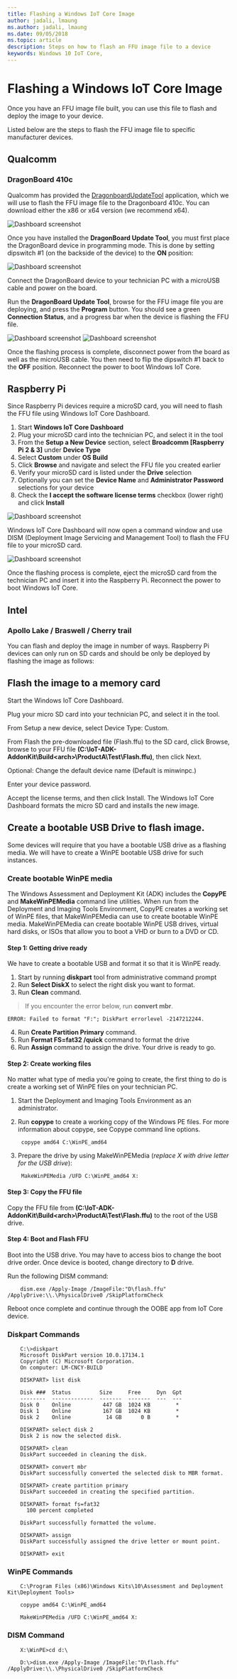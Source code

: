 ```yaml
--- 
title: Flashing a Windows IoT Core Image
author: jadali, lmaung
ms.author: jadali, lmaung
ms.date: 09/05/2018 
ms.topic: article 
description: Steps on how to flash an FFU image file to a device
keywords: Windows 10 IoT Core, 
--- 
```


# Flashing a Windows IoT Core Image

Once you have an FFU image file built, you can use this file to flash and deploy the image to your device.

Listed below are the steps to flash the FFU image file to specific manufacturer devices. 

## Qualcomm
### DragonBoard 410c
Qualcomm has provided the [DragonboardUpdateTool](https://developer.qualcomm.com/hardware/dragonboard-410c/software) application, which we will use to flash the FFU image file to the Dragonboard 410c. You can download either the x86 or x64 version (we recommend x64).

![Dashboard screenshot](../media/ManufacturingGuide/DragonBoardUpdateTool.jpg)

Once you have installed the **DragonBoard Update Tool**, you must first place the DragonBoard device in programming mode. This is done by setting dipswitch #1 (on the backside of the device) to the **ON** position:

![Dashboard screenshot](../media/ManufacturingGuide/DragonBoardDipswitch.jpg)

Connect the DragonBoard device to your technician PC with a microUSB cable and power on the board.

Run the **DragonBoard Update Tool**, browse for the FFU image file you are deploying, and press the **Program** button. You should see a green **Connection Status**, and a progress bar when the device is flashing the FFU file.

![Dashboard screenshot](../media/ManufacturingGuide/DragonBoardUpdateTool1.jpg)
![Dashboard screenshot](../media/ManufacturingGuide/DragonBoardUpdateTool2.jpg)

Once the flashing process is complete, disconnect power from the board as well as the microUSB cable. You then need to flip the dipswitch #1 back to the **OFF** position. Reconnect the power to boot Windows IoT Core.

## Raspberry Pi
Since Raspberry Pi devices require a microSD card, you will need to flash the FFU file using Windows IoT Core Dashboard.

1. Start **Windows IoT Core Dashboard**
2. Plug your microSD card into the technician PC, and select it in the tool
3. From the **Setup a New Device** section, select **Broadcomm [Raspberry Pi 2 & 3]** under **Device Type**
4. Select **Custom** under **OS Build**
5. Click **Browse** and navigate and select the FFU file you created earlier
6. Verify your microSD card is listed under the **Drive** selection
7. Optionally you can set the **Device Name** and **Administrator Password** selections for your device
8. Check the **I accept the software license terms** checkbox (lower right) and click **Install**

![Dashboard screenshot](../media/ManufacturingGuide/RpiFlashFFU.jpg)

Windows IoT Core Dashboard will now open a command window and use DISM (Deployment Image Servicing and Management Tool) to flash the FFU file to your microSD card.

![Dashboard screenshot](../media/ManufacturingGuide/RpiFlashFFUDISM.jpg)

Once the flashing process is complete, eject the microSD card from the technician PC and insert it into the Raspberry Pi. Reconnect the power to boot Windows IoT Core.

## Intel
### Apollo Lake / Braswell / Cherry trail









You can flash and deploy the image in number of ways. Raspberry Pi devices can only run on SD cards and should be only be deployed by flashing the image as follows:

## Flash the image to a memory card
Start the Windows IoT Core Dashboard.

Plug your micro SD card into your technician PC, and select it in the tool.

From Setup a new device, select Device Type: Custom.

From Flash the pre-downloaded file (Flash.ffu) to the SD card, click Browse, browse to your FFU file 
**\(C:\IoT-ADK-AddonKit\Build\<arch>\ProductA\Test\Flash.ffu)**, then click Next.


Optional: Change the default device name (Default is minwinpc.)

Enter your device password.

Accept the license terms, and then click Install. The Windows IoT Core Dashboard formats the micro SD card and installs 
the new image.

## Create a bootable USB Drive to flash image.
Some devices will require that you have a bootable USB drive as a flashing media. We will have to create a WinPE bootable USB drive for such instances. 

### Create bootable WinPE media

The Windows Assessment and Deployment Kit (ADK) includes the **CopyPE** and **MakeWinPEMedia** command line utilities. When run from the Deployment and Imaging Tools Environment, CopyPE creates a working set of WinPE files, that MakeWinPEMedia can use to create bootable WinPE media. MakeWinPEMedia can create bootable WinPE USB drives, virtual hard disks, or ISOs that allow you to boot a VHD or burn to a DVD or CD.

#### Step 1: Getting drive ready    
We have to create a bootable USB and format it so that it is WinPE ready.

1. Start by running **diskpart** tool from administrative command prompt
2. Run **Select DiskX** to select the right disk you want to format. 
3. Run **Clean** command.
> If you encounter the error below, run **convert mbr**.

    ERROR: Failed to format "F:"; DiskPart errorlevel -2147212244.
4. Run **Create Partition Primary** command.
5. Run **Format FS=fat32 /quick** command to format the drive
6. Run **Assign** command to assign the drive. Your drive is ready to go.

#### Step 2: Create working files
No matter what type of media you're going to create, the first thing to do is create a working set of WinPE files on your technician PC.

1. Start the Deployment and Imaging Tools Environment as an administrator.
2. Run **copype** to create a working copy of the Windows PE files. For more information about copype, see Copype command line options.

        copype amd64 C:\WinPE_amd64

3. Prepare the drive by using MakeWinPEMedia \(*replace X with drive letter for the USB drive*):

        MakeWinPEMedia /UFD C:\WinPE_amd64 X:

#### Step 3: Copy the FFU file
Copy the FFU file from **\(C:\IoT-ADK-AddonKit\Build\<arch>\ProductA\Test\Flash.ffu)** to the root of the USB drive.

#### Step 4: Boot and Flash FFU
Boot into the USB drive. You may have to access bios to change the boot drive order. Once device is booted, change directory to **D** drive.

Run the following DISM command:

        dism.exe /Apply-Image /ImageFile:"D\flash.ffu" /ApplyDrive:\\.\PhysicalDrive0 /SkipPlatformCheck

Reboot once complete and continue through the OOBE app from IoT Core device.

### Diskpart Commands

        C:\>diskpart
        Microsoft DiskPart version 10.0.17134.1
        Copyright (C) Microsoft Corporation.
        On computer: LM-CNCY-BUILD
        
        DISKPART> list disk
        
        Disk ###  Status         Size     Free     Dyn  Gpt
        --------  -------------  -------  -------  ---  ---
        Disk 0    Online          447 GB  1024 KB        *
        Disk 1    Online          167 GB  1024 KB        *
        Disk 2    Online           14 GB      0 B        *

        DISKPART> select disk 2
        Disk 2 is now the selected disk.
        
        DISKPART> clean
        DiskPart succeeded in cleaning the disk.

        DISKPART> convert mbr
        DiskPart successfully converted the selected disk to MBR format.

        DISKPART> create partition primary
        DiskPart succeeded in creating the specified partition.

        DISKPART> format fs=fat32
          100 percent completed

        DiskPart successfully formatted the volume.

        DISKPART> assign
        DiskPart successfully assigned the drive letter or mount point.

        DISKPART> exit

### WinPE Commands
        C:\Program Files (x86)\Windows Kits\10\Assessment and Deployment Kit\Deployment Tools>
        
        copype amd64 C:\WinPE_amd64
        
        MakeWinPEMedia /UFD C:\WinPE_amd64 X:

### DISM Command
        X:\WinPE>cd d:\
        
        D:\>dism.exe /Apply-Image /ImageFile:"D\flash.ffu" /ApplyDrive:\\.\PhysicalDrive0 /SkipPlatformCheck
